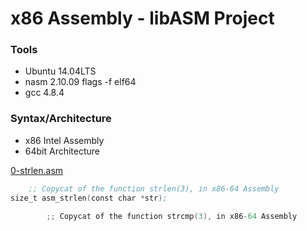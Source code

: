 # x86 Assembly - libASM Project

### Tools
* Ubuntu 14.04LTS
* nasm 2.10.09 flags -f elf64
* gcc 4.8.4

### Syntax/Architecture
* x86 Intel Assembly
* 64bit Architecture


[0-strlen.asm](../0x09-libasm/0-strlen.asm)
```nasm
	;; Copycat of the function strlen(3), in x86-64 Assembly
size_t asm_strlen(const char *str);
```

[](../0x09-libasm/)
```c
        ;; Copycat of the function strcmp(3), in x86-64 Assembly
```

[](../0x09-libasm/)
```c

```

[](../0x09-libasm/)
```c

```

[](../0x09-libasm/)
```c

```

[](../0x09-libasm/)
```c

```

[](../0x09-libasm/)
```c

```

[](../0x09-libasm/)
```c

```

[](../0x09-libasm/)
```c

```

[](../0x09-libasm/)
```c

```

[](../0x09-libasm/)
```c

```

[](../0x09-libasm/)
```c

```

[](../0x09-libasm/)
```c

```